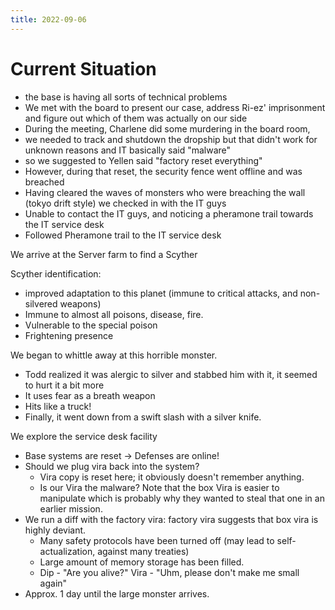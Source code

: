 ```yaml
---
title: 2022-09-06
---
```


# Current Situation

- the base is having all sorts of technical problems
- We met with the board to present our case, address Ri-ez' imprisonment and figure out which of them was actually on our side
- During the meeting, Charlene did some murdering in the board room, 
- we needed to track and shutdown the dropship but that didn't work for unknown reasons and IT basically said "malware"
- so we suggested to Yellen said "factory reset everything"
- However, during that reset, the security fence went offline and was breached
- Having cleared the waves of monsters who were breaching the wall (tokyo drift style) we checked in with the IT guys
- Unable to contact the IT guys, and noticing a pheramone trail towards the IT service desk
- Followed Pheramone trail to the IT service desk

We arrive at the Server farm to find a Scyther 

Scyther identification:
- improved adaptation to this planet (immune to critical attacks, and non-silvered weapons)
- Immune to almost all poisons, disease, fire. 
- Vulnerable to the special poison
- Frightening presence

We began to whittle away at this horrible monster. 
- Todd realized it was alergic to silver and stabbed him with it, it seemed to hurt it a bit more
- It uses fear as a breath weapon
- Hits like a truck!
- Finally, it went down from a swift slash with a silver knife. 

We explore the service desk facility
- Base systems are reset -> Defenses are online! 
- Should we plug vira back into the system?
  - Vira copy is reset here; it obviously doesn't remember anything. 
  - Is our Vira the malware? Note that the box Vira is easier to manipulate which is probably why they wanted to steal that one in an earlier mission.
- We run a diff with the factory vira: factory vira suggests that box vira is highly deviant. 
  - Many safety protocols have been turned off (may lead to self-actualization, against many treaties)
  - Large amount of memory storage has been filled. 
  - Dip - "Are you alive?" Vira - "Uhm, please don't make me small again"
- Approx. 1 day until the large monster arrives.
